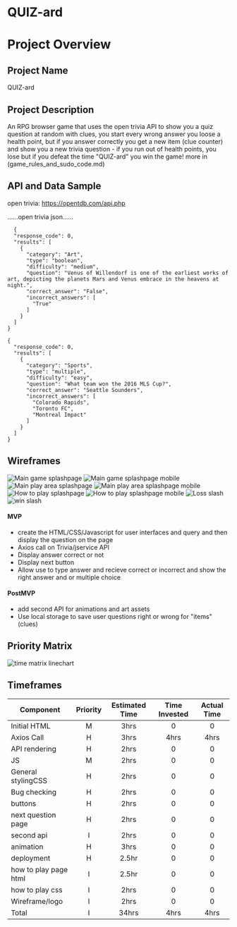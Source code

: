 # QUIZ-ard

# Project Overview

## Project Name

QUIZ-ard

## Project Description

An RPG browser game that uses the open trivia API to show you a quiz question at random with clues, you start every wrong answer you loose a health point, but if you answer correctly you get a new item (clue counter) and show you a new trivia question - if you run out of health points, you lose but if you defeat the time "QUIZ-ard" you win the game!
more in (game_rules_and_sudo_code.md)

## API and Data Sample

open trivia: https://opentdb.com/api.php

......open trivia json......

```
  {
  "response_code": 0,
  "results": [
    {
      "category": "Art",
      "type": "boolean",
      "difficulty": "medium",
      "question": "Venus of Willendorf is one of the earliest works of art, depicting the planets Mars and Venus embrace in the heavens at night.",
      "correct_answer": "False",
      "incorrect_answers": [
        "True"
      ]
    }
  ]
}

{
  "response_code": 0,
  "results": [
    {
      "category": "Sports",
      "type": "multiple",
      "difficulty": "easy",
      "question": "What team won the 2016 MLS Cup?",
      "correct_answer": "Seattle Sounders",
      "incorrect_answers": [
        "Colorado Rapids",
        "Toronto FC",
        "Montreal Impact"
      ]
    }
  ]
}
```

## Wireframes

![Main game splashpage](assets/main_page_dekstop.png)
![Main game splashpage mobile](assets/main_page_mobile.png)
![Main play area splashpage](assets/play_area_desktop.png)
![Main play area splashpage mobile](assets/play_area_mobile.png)
![How to play splashpage](assets/how_to_play_desktop.png)
![How to play splashpage mobile](assets/How_to_play_mobile.png)
![Loss slash](assets/loss_promt.png)
![win slash](assets/win_promt.png)

#### MVP

- create the HTML/CSS/Javascript for user interfaces and query and then display the question on the page
- Axios call on Trivia/jservice API
- Display answer correct or not
- Display next button
- Allow use to type answer and recieve correct or incorrect and show the right answer and or multiple choice

#### PostMVP

- add second API for animations and art assets
- Use local storage to save user questions right or wrong for "items"(clues)

## Priority Matrix

![time matrix linechart](assets/line_chart.png)

## Timeframes

| Component             | Priority | Estimated Time | Time Invested | Actual Time |
| --------------------- | :------: | :------------: | :-----------: | :---------: |
| Initial HTML          |    M     |      3hrs      |       0       |      0      |
| Axios Call            |    H     |      3hrs      |     4hrs      |    4hrs     |
| API rendering         |    H     |      2hrs      |       0       |      0      |
| JS                    |    M     |      2hrs      |       0       |      0      |
| General stylingCSS    |    H     |      2hrs      |       0       |      0      |
| Bug checking          |    H     |      2hrs      |       0       |      0      |
| buttons               |    H     |      2hrs      |       0       |      0      |
| next question page    |    H     |      2hrs      |       0       |      0      |
| second api            |    l     |      2hrs      |       0       |      0      |
| animation             |    H     |      3hrs      |       0       |      0      |
| deployment            |    H     |     2.5hr      |       0       |      0      |
| how to play page html |    l     |     2.5hr      |       0       |      0      |
| how to play css       |    l     |      2hrs      |       0       |      0      |
| Wireframe/logo        |    l     |      2hrs      |       0       |      0      |
| Total                 |    l     |     34hrs      |     4hrs      |    4hrs     |
